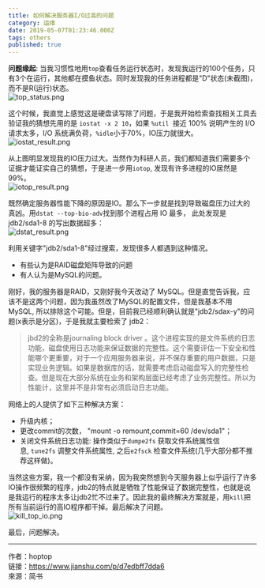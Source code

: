 ```yaml
---
title: 如何解决服务器I/O过高的问题
category: 运维
date: 2019-05-07T01:23:46.000Z
tags: others
published: true
---
```


**问题缘起**: 当我习惯性地用`top`查看任务运行状态时，发现我运行的100个任务，只有3个在运行，其他都在摸鱼状态。同时发现我的任务进程都是"D"状态(未截图)，而不是R(运行)状态。<br />![top_status.png](https://qiniu.bioinit.com/yuque/0/2019/png/126032/1550453183052-3a5d12e2-a295-40a5-b7c0-8bd99676c8d7.png#align=left&display=inline&height=89&name=top_status.png&originHeight=124&originWidth=1045&size=8597&status=done&width=746)

这个时候，我直觉上感觉这是硬盘读写除了问题，于是我开始检索查找相关工具去验证我的猜想先用的是 `iostat -x 2 10`，如果 `%util`  接近 100% 说明产生的 I/O 请求太多，I/O 系统满负荷，`%idle`小于70%，IO压力就很大。<br />![iostat_result.png](https://qiniu.bioinit.com/yuque/0/2019/png/126032/1550453263470-298b42a2-abd7-41e2-aedf-a2256c065b3d.png#align=left&display=inline&height=128&name=iostat_result.png&originHeight=273&originWidth=1587&size=12944&status=done&width=746)

从上图明显发现我的IO压力过大。当然作为科研人员，我们都知道我们需要多个证据才能证实自己的猜想，于是进一步用`iotop`, 发现有许多进程的IO居然是99%。<br />![iotop_result.png](https://qiniu.bioinit.com/yuque/0/2019/png/126032/1550453303058-456772f9-b1cf-48a7-803e-7ca42028ce05.png#align=left&display=inline&height=303&name=iotop_result.png&originHeight=315&originWidth=775&size=11674&status=done&width=746)

既然确定服务器性能下降的原因是IO。那么下一步就是找到导致磁盘压力过大的真凶。用`dstat --top-bio-adv`找到那个进程占用 IO 最多， 此处发现是 jdb2/sda1-8 的写出数据超多：<br />![dstat_result.png](https://qiniu.bioinit.com/yuque/0/2019/png/126032/1550453360609-76c32bb2-568a-4cc5-8cc1-47438cb84b62.png#align=left&display=inline&height=265&name=dstat_result.png&originHeight=265&originWidth=569&size=12595&status=done&width=569)

利用关键字"jdb2/sda1-8"经过搜索，发现很多人都遇到这种情况。

- 有些认为是RAID磁盘矩阵导致的问题
- 有人认为是MySQL的问题。

刚好，我的服务器是RAID，又刚好我今天改动了 MySQL。但是直觉告诉我，应该不是这两个问题，因为我虽然改了MySQL的配置文件，但是我基本不用MySQL, 所以排除这个可能。但是，目前我已经顺利确认就是"jdb2/sdax-y"的问题(x表示是分区)，于是我就主要检索了 jdb2：
> jbd2的全称是journaling block driver 。这个进程实现的是文件系统的日志功能，磁盘使用日志功能来保证数据的完整性。这个需要评估一下安全和性能哪个更重要，对于一个应用服务器来说，并不保存重要的用户数据，只是实现业务逻辑。如果是数据库的话，就需要考虑启动磁盘写入的完整性检查。但是现在大部分系统在业务和架构层面已经考虑了业务完整性。所以为性能计，这里并不是非常有必须启动日志功能。
> 

网络上的人提供了如下三种解决方案：

- 升级内核；
- 更改commit的次数， "mount -o remount,commit=60 /dev/sda1"；
- 关闭文件系统日志功能: 操作类似于`dumpe2fs` 获取文件系统属性信息, `tune2fs` 调整文件系统属性, 之后`e2fsck` 检查文件系统(几乎大部分都不推荐这样做)。

当然这些方案，我一个都没有采纳，因为我突然想到今天服务器上似乎运行了许多IO操作很频繁的程序，jdb2的特点就是牺牲了性能保证了数据完整性，也就是说是我运行的程序太多让jdb2忙不过来了。因此我的最终解决方案就是，用`kill`把所有当前运行的高IO程序都干掉。最后解决了问题。<br />![kill_top_io.png](https://qiniu.bioinit.com/yuque/0/2019/png/126032/1550453490483-06f63c04-b634-4ae7-a17d-d955b321043a.png#align=left&display=inline&height=115&name=kill_top_io.png&originHeight=161&originWidth=1045&size=10761&status=done&width=746)

最后，问题解决。

---

作者：hoptop<br />链接：https://www.jianshu.com/p/d7edbff7dda6<br />來源：简书
